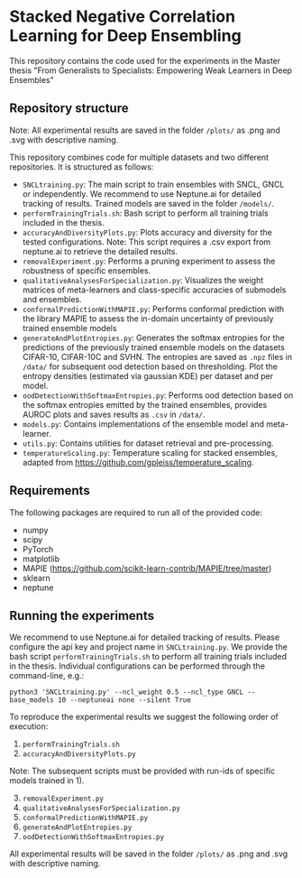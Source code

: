 # Stacked Negative Correlation Learning for Deep Ensembling

This repository contains the code used for the experiments in the Master thesis "From Generalists to Specialists: Empowering Weak Learners in Deep Ensembles"

## Repository structure
Note: All experimental results are saved in the folder `/plots/` as .png and .svg with descriptive naming.

This repository combines code for multiple datasets and two different repositories. It is structured as follows:

- `SNCLtraining.py`: The main script to train ensembles with SNCL, GNCL or independently. We recommend to use Neptune.ai for detailed tracking of results. Trained models are saved in the folder `/models/`.
- `performTrainingTrials.sh`: Bash script to perform all training trials included in the thesis.
- `accuracyAndDiversityPlots.py`: Plots accuracy and diversity for the tested configurations. Note: This script requires a .csv export from neptune.ai to retrieve the detailed results.
- `removalExperiment.py`: Performs a pruning experiment to assess the robustness of specific ensembles.
- `qualitativeAnalysesForSpecialization.py`: Visualizes the weight matrices of meta-learners and class-specific accuracies of submodels and ensembles.
- `conformalPredictionWithMAPIE.py`: Performs conformal prediction with the library MAPIE to assess the in-domain uncertainty of previously trained ensemble models
- `generateAndPlotEntropies.py`: Generates the softmax entropies for the predictions of the previously trained ensemble models on the datasets CIFAR-10, CIFAR-10C and SVHN. The entropies are saved as `.npz` files in `/data/` for subsequent ood detection based on thresholding. Plot the entropy densities (estimated via gaussian KDE) per dataset and per model.
- `oodDetectionWithSoftmaxEntropies.py`: Performs ood detection based on the softmax entropies emitted by the trained ensembles, provides AUROC plots and saves results as `.csv` in `/data/`.
- `models.py`: Contains implementations of the ensemble model and meta-learner.
- `utils.py`: Contains utilities for dataset retrieval and pre-processing.
- `temperatureScaling.py`: Temperature scaling for stacked ensembles, adapted from https://github.com/gpleiss/temperature_scaling.

  

## Requirements

The following packages are required to run all of the provided code:
- numpy
- scipy
- PyTorch
- matplotlib
- MAPIE (https://github.com/scikit-learn-contrib/MAPIE/tree/master)
- sklearn
- neptune

## Running the experiments

We recommend to use Neptune.ai for detailed tracking of results. Please configure the api key and project name in `SNCLtraining.py`. We provide the bash script `performTrainingTrials.sh` to perform all training trials included in the thesis. Individual configurations can be performed through the command-line, e.g.: 

    python3 'SNCLtraining.py' --ncl_weight 0.5 --ncl_type GNCL --base_models 10 --neptuneai none --silent True

To reproduce the experimental results we suggest the following order of execution:

  1) `performTrainingTrials.sh`
  2) `accuracyAndDiversityPlots.py`
   
  Note: The subsequent scripts must be provided with run-ids of specific models trained in 1).

  3) `removalExperiment.py`
  4) `qualitativeAnalysesForSpecialization.py`
  5) `conformalPredictionWithMAPIE.py`
  6) `generateAndPlotEntropies.py`
  7) `oodDetectionWithSoftmaxEntropies.py`

All experimental results will be saved in the folder `/plots/` as .png and .svg with descriptive naming.

